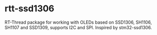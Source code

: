 # rtt-ssd1306
RT-Thread package for working with  OLEDs based on SSD1306, SH1106, SH1107 and SSD1309, supports I2C and SPI. Inspired by stm32-ssd1306.
